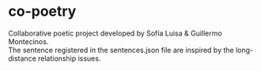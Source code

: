# co-poetry
Collaborative poetic project developed by Sofía Luisa & Guillermo Montecinos.<br>
The sentence registered in the sentences.json file are inspired by the long-distance relationship issues.
